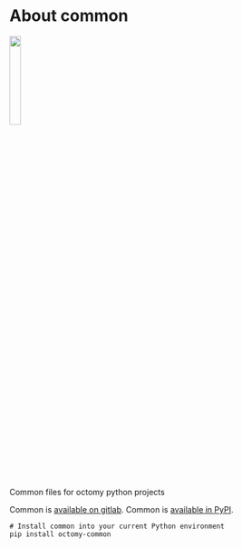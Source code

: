 # About common

<img src="https://gitlab.com/octomy/common/-/raw/master/design/common-logo-1024.png" width="20%"/>

Common files for octomy python projects


Common is [available on gitlab](https://gitlab.com/octomy/common).
Common is [available in PyPI](https://pypi.org/project/common/).

```shell
# Install common into your current Python environment
pip install octomy-common

```





